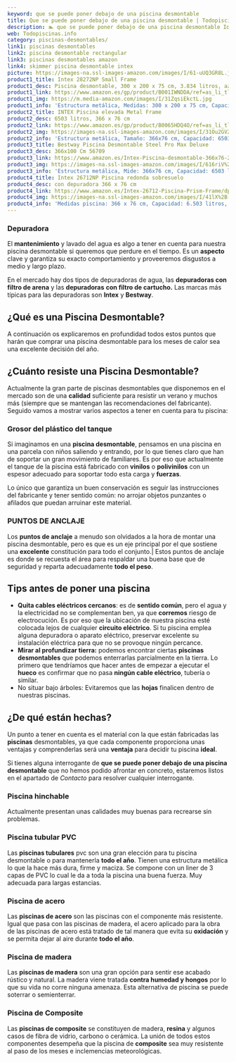 ```yaml
---
keyword: que se puede poner debajo de una piscina desmontable
title: Que se puede poner debajo de una piscina desmontable | Todopiscinas.info
description: 🏊 que se puede poner debajo de una piscina desmontable Ideales para este verano 2021. Aquí puedes comprar que se puede poner debajo de una piscina desmontable y comparar con otras similares. No dejes escapar que se puede poner debajo de una piscina desmontable a un precio realmente tentador.
web: Todopiscinas.info
category: piscinas-desmontables/
link1: piscinas desmontables
link2: piscina desmontable rectangular
link3: piscinas desmontables amazon
link4: skimmer piscina desmontable intex
picture: https://images-na.ssl-images-amazon.com/images/I/61-uUQ3GR8L.jpg
product1_title: Intex 28272NP Small Frame
product1_desc: Piscina desmontable, 300 x 200 x 75 cm, 3.834 litros, azul
product1_link: https://www.amazon.es/gp/product/B001IWNDDA/ref=as_li_tl?ie=UTF8&camp=3638&creative=24630&creativeASIN=B001IWNDDA&linkCode=as2&tag=todopiscinas0e-21&linkId=25b9d647487c889cb6ef56ed63f50ca1
product1_img: https://m.media-amazon.com/images/I/31ZqsiEkctL.jpg
product1_info: 'Estructura metálica, Medidas: 300 x 200 x 75 cm, Capacidad: 3.834 litros, Para 6 personas (+ 6 años), Fácil montaje, Forma rectangular'
product2_title: INTEX Piscina elevada Metal Frame
product2_desc: 6503 litros, 366 x 76 cm
product2_link: https://www.amazon.es/gp/product/B0065HDQ4O/ref=as_li_tl?ie=UTF8&camp=3638&creative=24630&creativeASIN=B0065HDQ4O&linkCode=as2&tag=todopiscinas0e-21&linkId=ed2430e3ba564d3527ee103df33ed7b3
product2_img: https://images-na.ssl-images-amazon.com/images/I/31Ou2GV2SAL.jpg
product2_info: 'Estructura metálica, Tamaño: 366x76 cm, Capacidad: 6503 litros, Forma circular, De 4 a 7 personas (+6 años)'
product3_title: Bestway Piscina Desmontable Steel Pro Max Deluxe
product3_desc: 366x100 Cm 56709
product3_link: https://www.amazon.es/Intex-Piscina-desmontable-366x76-28210NP/dp/B0065HDQ4O?__mk_es_ES=%C3%85M%C3%85%C5%BD%C3%95%C3%91&crid=25UQGV9HG2INI&dchild=1&keywords=piscinas+desmontables&qid=1615854176&sprefix=piscinas+dem%2Caps%2C201&sr=8-5&linkCode=ll1&tag=todopiscinas0e-21&linkId=34f200977c6cbaab1f3f4d9ac0e64755&language=es_ES&ref_=as_li_ss_tl
product3_img: https://images-na.ssl-images-amazon.com/images/I/616riV%2BiY3L.jpg
product3_info: 'Estructura metálica, Mide: 366x76 cm, Capacidad: 6503 litros, De 4 a 7 personas mayores de 6 años, Forma circular, Tecnología Super-Tough'
product4_title: Intex 26712NP Piscina redonda sobresuelo
product4_desc: con depuradora 366 x 76 cm
product4_link: https://www.amazon.es/Intex-26712-Piscina-Prism-Frame/dp/B07FB823GL?__mk_es_ES=%C3%85M%C3%85%C5%BD%C3%95%C3%91&dchild=1&keywords=piscinas+desmontables+con+depuradora&qid=1615936418&sr=8-5&linkCode=ll1&tag=todopiscinas0e-21&linkId=d98699de7830cd471766fa1daa36de34&language=es_ES&ref_=as_li_ss_tl
product4_img: https://images-na.ssl-images-amazon.com/images/I/41lX%2B-YpibL.jpg
product4_info: 'Medidas piscina: 366 x 76 cm, Capacidad: 6.503 litros, Incluye depuradora de cartucha A, Lona resistente triple capa'
---
```




### Depuradora

El **mantenimiento** y lavado del agua es algo a tener en cuenta para nuestra piscina desmontable si queremos que perdure en el tiempo. Es un **aspecto** clave y garantiza su exacto comportamiento y proveeremos disgustos a medio y largo plazo.

En el mercado hay dos tipos de depuradoras de agua, las **depuradoras con filtro de arena** y  las **depuradoras** **con filtro de cartucho.** Las marcas más típicas para las depuradoras son **Intex** y **Bestway**.
## ¿Qué es una Piscina Desmontable?



A continuación os explicaremos en profundidad todos estos puntos que harán que comprar una piscina desmontable para los meses de calor sea una excelente decisión del año.


## ¿Cuánto resiste una Piscina Desmontable?

Actualmente la gran parte de piscinas desmontables que disponemos en el mercado son de una **calidad** suficiente para resistir un verano y muchos más (siempre que se mantengan las recomendaciones del fabricante). Seguido vamos a mostrar varios aspectos a tener en cuenta para tu piscina:


### Grosor del plástico del tanque

Si imaginamos en una **piscina desmontable**, pensamos en una piscina en una parcela con niños saliendo y entrando, por lo que tienes claro que han de soportar un gran movimiento de familiares. Es por eso que actualmente el tanque de la piscina está fabricado con **vinilos** o **polivinilos** con un espesor adecuado para soportar todo esta carga y **fuerzas**.

Lo único que garantiza un	 buen conservación es seguir las instrucciones del fabricante y tener sentido común: no arrojar objetos punzantes o afilados que puedan arruinar este material.


### PUNTOS DE ANCLAJE

Los **puntos de anclaje** a menudo son olvidados a la hora de montar una piscina desmontable, pero  es que es un eje principal por el que sostiene una **excelente** constitución para todo el conjunto.| Estos puntos de anclaje es donde se recuesta el área para respaldar una buena base que de seguridad y reparta adecuadamente **todo el peso**.


## Tips antes de poner una piscina



*   **Quita cables eléctricos cercanos**: es de **sentido común**, pero el agua y la electricidad no se complementan ben, ya que **corremos** riesgo de electrocución. Es por eso que la ubicación de nuestra piscina esté colocada lejos de cualquier **circuito eléctrico**. Si tu piscina emplea alguna depuradora o aparato eléctrico, preservar excelente su instalación eléctrica para que no se provoque ningún percance.
*   **Mirar al profundizar tierra:** podemos encontrar ciertas **piscinas desmontables** que podemos enterrarlas parcialmente en la tierra. Lo primero  que tendríamos que hacer antes de empezar a ejecutar el **hueco** es confirmar que no pasa **ningún cable eléctrico**, tubería o similar.
*   No situar bajo árboles: Evitaremos que las **hojas** finalicen dentro de nuestras piscinas.

<brand-panel :title=product1_title :desc=product1_desc :img=product1_img :link=product1_link></brand-panel>


## ¿De qué  están hechas?

Un punto a tener en cuenta es el material con la que están fabricadas las **piscinas** desmontables, ya que cada componente proporciona unas ventajas y comprenderlas  será una **ventaja** para decidir tu piscina **ideal**.

Si tienes alguna interrogante de **que se puede poner debajo de una piscina desmontable** que no hemos podido afrontar en concreto, estaremos listos en el apartado de _Contacto_ para resolver cualquier interrogante.


### Piscina hinchable

 Actualmente presentan unas calidades muy buenas para recrearse sin problemas.


### Piscina tubular PVC

Las **piscinas tubulares** pvc son una gran elección para tu piscina desmontable o para mantenerla **todo el año**. Tienen una estructura metálica lo que la hace más dura, firme y maciza. Se compone con un liner de 3 capas de PVC lo cual le da a toda la piscina una buena fuerza. Muy adecuada para largas estancias.


### Piscina de acero

Las **piscinas de acero** son las piscinas con el componente más resistente. Igual que pasa con las piscinas de madera, el acero aplicado para la obra de las piscinas de acero está tratado de tal manera que evita su **oxidación** y se permita dejar al aire durante **todo el año**.


### Piscina de madera

Las **piscinas de madera** son una gran opción para sentir ese acabado rústico y natural. La madera viene tratada **contra humedad y hongos** por lo que su vida no corre ninguna amenaza. Esta alternativa de piscina se puede soterrar o semienterrar.


### Piscina de Composite

Las **piscinas de composite** se constituyen de madera, **resina** y algunos casos de fibra de vidrio, carbono o cerámica. La unión de todos estos componentes desempeña que la piscina de **composite** sea muy resistente al paso de los meses e inclemencias meteorológicas.

<external-banner></external-banner>


<stats-list :link1=link1 :link2=link2 :link3=link3 :link4=link4 :category=category></stats-list>